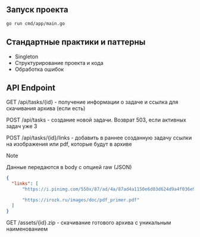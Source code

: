 ## Запуск проекта

```sh
go run cmd/app/main.go
```

## Стандартные практики и паттерны
- Singleton
- Структурирование проекта и кода
- Обработка ошибок

## API Endpoint

GET /api/tasks/{id} - получение информации о задаче и ссылка для скачивания архива (если есть)

POST /api/tasks - создание новой задачи. Возврат 503, если активных задач уже 3

POST /api/tasks/{id}/links - добавить в раннее созданную задачу ссылки на изображения или pdf, которые будут в архиве

> [!NOTE]
> Данные передаются в body с опцией raw (JSON)
> ```json
>{
>   "links": [
>       "https://i.pinimg.com/550x/87/ad/4a/87ad4a1150e6d03d624d9a4f036e97db.jpg",
>
>       "https://irozk.ru/images/doc/pdf_primer.pdf"
>   ]
>}
>```

GET /assets/{id}.zip - скачивание готового архива с уникальным наименованием
